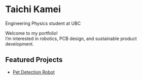 # Taichi Kamei
Engineering Physics student at UBC  

Welcome to my portfolio!  
I’m interested in robotics, PCB design, and sustainable product development.

## Featured Projects
- [Pet Detection Robot](project1.md)
